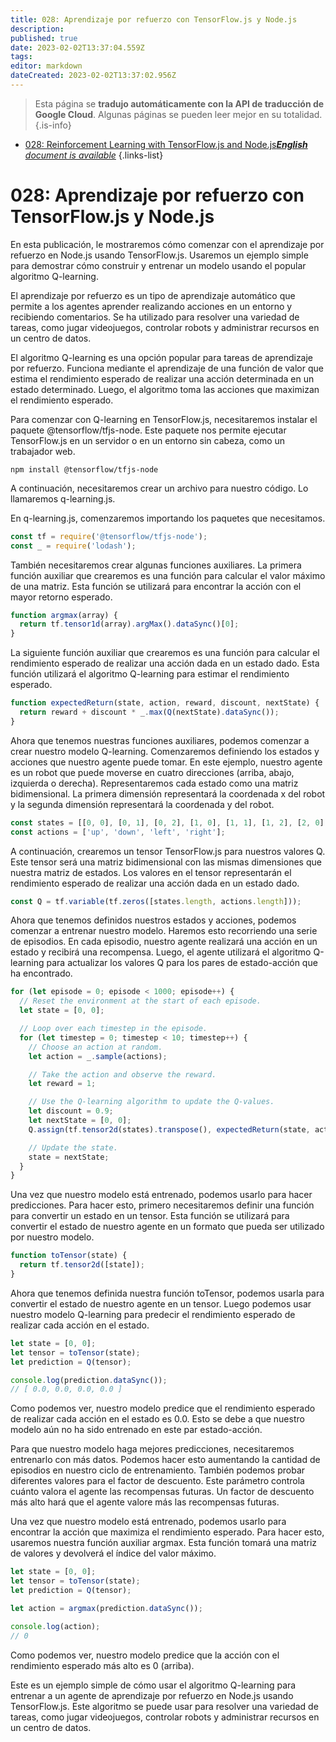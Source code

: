 ```yaml
---
title: 028: Aprendizaje por refuerzo con TensorFlow.js y Node.js
description: 
published: true
date: 2023-02-02T13:37:04.559Z
tags: 
editor: markdown
dateCreated: 2023-02-02T13:37:02.956Z
---
```


> Esta página se **tradujo automáticamente con la API de traducción de Google Cloud**.
Algunas páginas se pueden leer mejor en su totalidad.{.is-info}



- [028: Reinforcement Learning with TensorFlow.js and Node.js***English** document is available*](/en/Knowledge-base/TensorFlow-js/Learning/028-reinforcement-learning-with-tensorflow-js-and-node-js)
{.links-list}


# 028: Aprendizaje por refuerzo con TensorFlow.js y Node.js

En esta publicación, le mostraremos cómo comenzar con el aprendizaje por refuerzo en Node.js usando TensorFlow.js. Usaremos un ejemplo simple para demostrar cómo construir y entrenar un modelo usando el popular algoritmo Q-learning.

El aprendizaje por refuerzo es un tipo de aprendizaje automático que permite a los agentes aprender realizando acciones en un entorno y recibiendo comentarios. Se ha utilizado para resolver una variedad de tareas, como jugar videojuegos, controlar robots y administrar recursos en un centro de datos.

El algoritmo Q-learning es una opción popular para tareas de aprendizaje por refuerzo. Funciona mediante el aprendizaje de una función de valor que estima el rendimiento esperado de realizar una acción determinada en un estado determinado. Luego, el algoritmo toma las acciones que maximizan el rendimiento esperado.

Para comenzar con Q-learning en TensorFlow.js, necesitaremos instalar el paquete @tensorflow/tfjs-node. Este paquete nos permite ejecutar TensorFlow.js en un servidor o en un entorno sin cabeza, como un trabajador web.

```
npm install @tensorflow/tfjs-node
```

A continuación, necesitaremos crear un archivo para nuestro código. Lo llamaremos q-learning.js.

En q-learning.js, comenzaremos importando los paquetes que necesitamos.

```javascript
const tf = require('@tensorflow/tfjs-node');
const _ = require('lodash');
```

También necesitaremos crear algunas funciones auxiliares. La primera función auxiliar que crearemos es una función para calcular el valor máximo de una matriz. Esta función se utilizará para encontrar la acción con el mayor retorno esperado.

```javascript
function argmax(array) {
  return tf.tensor1d(array).argMax().dataSync()[0];
}
```

La siguiente función auxiliar que crearemos es una función para calcular el rendimiento esperado de realizar una acción dada en un estado dado. Esta función utilizará el algoritmo Q-learning para estimar el rendimiento esperado.

```javascript
function expectedReturn(state, action, reward, discount, nextState) {
  return reward + discount * _.max(Q(nextState).dataSync());
}
```

Ahora que tenemos nuestras funciones auxiliares, podemos comenzar a crear nuestro modelo Q-learning. Comenzaremos definiendo los estados y acciones que nuestro agente puede tomar. En este ejemplo, nuestro agente es un robot que puede moverse en cuatro direcciones (arriba, abajo, izquierda o derecha). Representaremos cada estado como una matriz bidimensional. La primera dimensión representará la coordenada x del robot y la segunda dimensión representará la coordenada y del robot.

```javascript
const states = [[0, 0], [0, 1], [0, 2], [1, 0], [1, 1], [1, 2], [2, 0], [2, 1], [2, 2]];
const actions = ['up', 'down', 'left', 'right'];
```

A continuación, crearemos un tensor TensorFlow.js para nuestros valores Q. Este tensor será una matriz bidimensional con las mismas dimensiones que nuestra matriz de estados. Los valores en el tensor representarán el rendimiento esperado de realizar una acción dada en un estado dado.

```javascript
const Q = tf.variable(tf.zeros([states.length, actions.length]));
```

Ahora que tenemos definidos nuestros estados y acciones, podemos comenzar a entrenar nuestro modelo. Haremos esto recorriendo una serie de episodios. En cada episodio, nuestro agente realizará una acción en un estado y recibirá una recompensa. Luego, el agente utilizará el algoritmo Q-learning para actualizar los valores Q para los pares de estado-acción que ha encontrado.

```javascript
for (let episode = 0; episode < 1000; episode++) {
  // Reset the environment at the start of each episode.
  let state = [0, 0];

  // Loop over each timestep in the episode.
  for (let timestep = 0; timestep < 10; timestep++) {
    // Choose an action at random.
    let action = _.sample(actions);

    // Take the action and observe the reward.
    let reward = 1;

    // Use the Q-learning algorithm to update the Q-values.
    let discount = 0.9;
    let nextState = [0, 0];
    Q.assign(tf.tensor2d(states).transpose(), expectedReturn(state, action, reward, discount, nextState));

    // Update the state.
    state = nextState;
  }
}
```

Una vez que nuestro modelo está entrenado, podemos usarlo para hacer predicciones. Para hacer esto, primero necesitaremos definir una función para convertir un estado en un tensor. Esta función se utilizará para convertir el estado de nuestro agente en un formato que pueda ser utilizado por nuestro modelo.

```javascript
function toTensor(state) {
  return tf.tensor2d([state]);
}
```

Ahora que tenemos definida nuestra función toTensor, podemos usarla para convertir el estado de nuestro agente en un tensor. Luego podemos usar nuestro modelo Q-learning para predecir el rendimiento esperado de realizar cada acción en el estado.

```javascript
let state = [0, 0];
let tensor = toTensor(state);
let prediction = Q(tensor);

console.log(prediction.dataSync());
// [ 0.0, 0.0, 0.0, 0.0 ]
```

Como podemos ver, nuestro modelo predice que el rendimiento esperado de realizar cada acción en el estado es 0.0. Esto se debe a que nuestro modelo aún no ha sido entrenado en este par estado-acción.

Para que nuestro modelo haga mejores predicciones, necesitaremos entrenarlo con más datos. Podemos hacer esto aumentando la cantidad de episodios en nuestro ciclo de entrenamiento. También podemos probar diferentes valores para el factor de descuento. Este parámetro controla cuánto valora el agente las recompensas futuras. Un factor de descuento más alto hará que el agente valore más las recompensas futuras.

Una vez que nuestro modelo está entrenado, podemos usarlo para encontrar la acción que maximiza el rendimiento esperado. Para hacer esto, usaremos nuestra función auxiliar argmax. Esta función tomará una matriz de valores y devolverá el índice del valor máximo.

```javascript
let state = [0, 0];
let tensor = toTensor(state);
let prediction = Q(tensor);

let action = argmax(prediction.dataSync());

console.log(action);
// 0
```

Como podemos ver, nuestro modelo predice que la acción con el rendimiento esperado más alto es 0 (arriba).

Este es un ejemplo simple de cómo usar el algoritmo Q-learning para entrenar a un agente de aprendizaje por refuerzo en Node.js usando TensorFlow.js. Este algoritmo se puede usar para resolver una variedad de tareas, como jugar videojuegos, controlar robots y administrar recursos en un centro de datos.